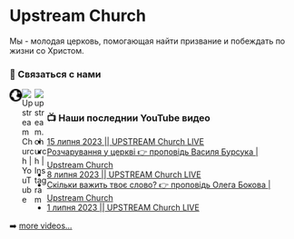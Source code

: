 # Upstream Church

Мы - молодая церковь, помогающая найти призвание и побеждать по жизни со Христом.

### 👥 Связаться с нами

[<img align="left" alt="upstream.life" width="22px" src="https://raw.githubusercontent.com/iconic/open-iconic/master/svg/globe.svg" />][website]
[<img align="left" alt="UpstreamChurch | YouTube" width="22px" src="https://cdn.jsdelivr.net/npm/simple-icons@v3/icons/youtube.svg" />][youtube]
[<img align="left" alt="upstream.church | Instagram" width="22px" src="https://cdn.jsdelivr.net/npm/simple-icons@v3/icons/instagram.svg" />][instagram]

<br />

### 📺 Наши последнии YouTube видео
<!-- YOUTUBE:START -->
- [15 липня 2023 || UPSTREAM Church LIVE](https://www.youtube.com/watch?v=XyZ64IY68vU)
- [Розчарування у церкві 👉 проповідь Василя Бурсука | Upstream Church](https://www.youtube.com/watch?v=uln4ZevYEI0)
- [8 липня 2023 || UPSTREAM Church LIVE](https://www.youtube.com/watch?v=NK3QGC8eoCM)
- [Скільки важить твоє слово? 👉 проповідь Олега Бокова | Upstream Church](https://www.youtube.com/watch?v=Jd8rFILeh4A)
- [1 липня 2023 || UPSTREAM Church LIVE](https://www.youtube.com/watch?v=isAGaJop-qk)
<!-- YOUTUBE:END -->

➡️ [more videos...](https://youtube.com/UpstreamChurch)

[website]: https://upstream.life/
[youtube]: https://youtube.com/UpstreamChurch
[instagram]: https://www.instagram.com/upstream.church
